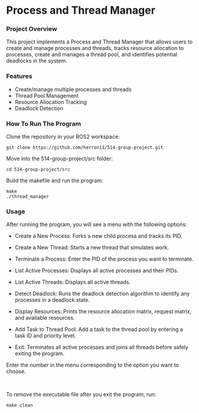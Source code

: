 # Process and Thread Manager

### Project Overview
This project implements a Process and Thread Manager that allows users to create and manage processes and threads, tracks resource allocation to processes, create and manages a thread pool, and identifies potential deadlocks in the system.

### Features
- Create/manage multiple processes and threads
- Thread Pool Management
- Resource Allocation Tracking
- Deadlock Detection


### How To Run The Program

Clone the repository in your ROS2 workspace:
```
git clone https://github.com/herron11/514-group-project.git
```
Move into the 514-group-project/src folder:
```
cd 514-group-project/src
```

Build the makefile and run the program:
```
make
./thread_manager
```

### Usage

After running the program, you will see a menu with the following options:

- Create a New Process: Forks a new child process and tracks its PID.

- Create a New Thread: Starts a new thread that simulates work.

- Terminate a Process: Enter the PID of the process you want to terminate.

- List Active Processes: Displays all active processes and their PIDs.

- List Active Threads: Displays all active threads.

- Detect Deadlock: Runs the deadlock detection algorithm to identify any processes in a deadlock state.
  
- Display Resources: Prints the resource allocation matrix, request matrix, and available resources.

- Add Task to Thread Pool: Add a task to the thread pool by entering a task ID and priority level. 

- Exit: Terminates all active processes and joins all threads before safely exiting the program.

Enter the number in the menu corresponding to the option you want to choose.

</br>

To remove the executable file after you exit the program, run:
```
make clean
```


